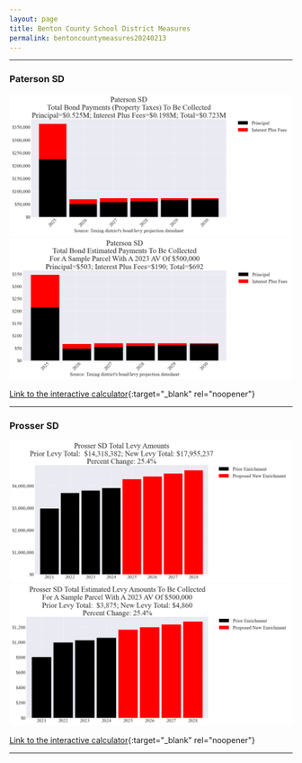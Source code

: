 ```yaml
---
layout: page
title: Benton County School District Measures
permalink: bentoncountymeasures20240213
---
```


___

### Paterson SD

![Paterson SD bond totals chart](pagesManual/LeviesReport/20240213/Paterson.png "Paterson SD bond totals chart")
![Paterson SD bond example parcel chart](pagesManual/LeviesReport/20240213/PatersonParcel.png "Paterson SD bond example parcel chart")

[Link to the interactive calculator](calculator_paterson_20240213_enhanced){:target="_blank" rel="noopener"}

___

### Prosser SD

![Prosser SD enrichment levy totals chart](pagesManual/LeviesReport/20240213/ProsserEnrichment.png "Prosser SD enrichment levy totals chart")
![Prosser SD enrichment levy example parcel chart](pagesManual/LeviesReport/20240213/ProsserEnrichmentParcel.png "Prosser SD enrichment  example parcel chart")

[Link to the interactive calculator](calculator_prosser_enrichment_20240213_enhanced){:target="_blank" rel="noopener"}

___

